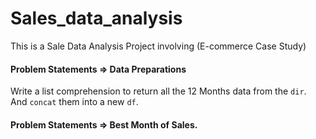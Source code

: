 # Sales_data_analysis

This is a Sale Data Analysis Project involving (E-commerce Case Study) 

#### Problem Statements => Data Preparations

Write a list comprehension to return all the 12 Months data from the `dir`. And `concat` them into a new `df`.

#### Problem Statements => Best Month of Sales.

 